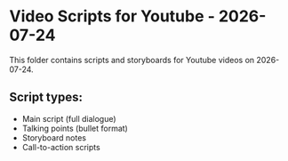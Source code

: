# Video Scripts for Youtube - 2026-07-24

This folder contains scripts and storyboards for Youtube videos on 2026-07-24.

## Script types:
- Main script (full dialogue)
- Talking points (bullet format)
- Storyboard notes
- Call-to-action scripts
